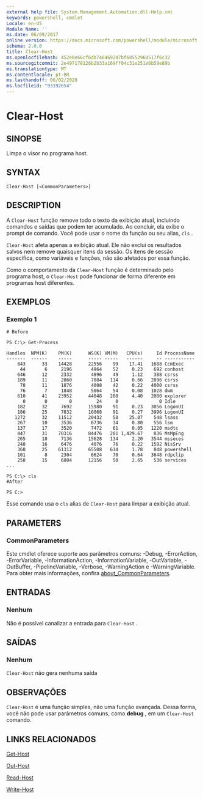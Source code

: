 ```yaml
---
external help file: System.Management.Automation.dll-Help.xml
keywords: powershell, cmdlet
Locale: en-US
Module Name: ''
ms.date: 06/09/2017
online version: https://docs.microsoft.com/powershell/module/microsoft.powershell.core/clear-host?view=powershell-7.1&WT.mc_id=ps-gethelp
schema: 2.0.0
title: Clear-Host
ms.openlocfilehash: 452e0e66cf6db746469247bf68552960517f6c32
ms.sourcegitcommit: 2e497178126b2b33a169ff04c31e251e0b59e89b
ms.translationtype: MT
ms.contentlocale: pt-BR
ms.lasthandoff: 06/02/2020
ms.locfileid: "93192654"
---
```

# Clear-Host

## SINOPSE

Limpa o visor no programa host.

## SYNTAX

```
Clear-Host [<CommonParameters>]
```

## DESCRIPTION

A `Clear-Host` função remove todo o texto da exibição atual, incluindo comandos e saídas que podem ter acumulado. Ao concluir, ela exibe o prompt de comando. Você pode usar o nome da função ou seu alias, `cls` .

`Clear-Host` afeta apenas a exibição atual. Ele não exclui os resultados salvos nem remove quaisquer itens da sessão. Os itens de sessão específica, como variáveis e funções, não são afetados por essa função.

Como o comportamento da `Clear-Host` função é determinado pelo programa host, o `Clear-Host` pode funcionar de forma diferente em programas host diferentes.

## EXEMPLOS

### Exemplo 1

```
# Before

PS C:\> Get-Process

Handles  NPM(K)    PM(K)      WS(K) VM(M)   CPU(s)     Id ProcessName
-------  ------    -----      ----- -----   ------     -- -----------
    843      33    14428      22556    99    17.41   1688 CcmExec
     44       6     2196       4964    52     0.23    692 conhost
    646      12     2332       4896    49     1.12    388 csrss
    189      11     2860       7084   114     0.66   2896 csrss
     78      11     1876       4008    42     0.22   4000 csrss
     76       7     1848       5064    54     0.08   1028 dwm
    610      41    23952      44048   208     4.40   2080 explorer
      0       0        0         24     0               0 Idle
    182      32     7692      15980    91     0.23   3056 LogonUI
    186      25     7832      16068    91     0.27   3996 LogonUI
   1272      32    11512      20432    58    25.07    548 lsass
    267      10     3536       6736    34     0.80    556 lsm
    137      17     3520       7472    61     0.05   1220 msdtc
    447      31    70316      84476   201 1,429.67    836 MsMpEng
    265      18     7136      15628   134     2.20   3544 msseces
    248      16     6476       4076    76     0.22   1592 NisSrv
    368      25    61312      65508   614     1.78    848 powershell
    101       8     2304       6624    70     0.64   3648 rdpclip
    258      15     6804      12156    50     2.65    536 services
...

PS C:\> cls
#After

PS C:>
```

Esse comando usa o `cls` alias de `Clear-Host` para limpar a exibição atual.

## PARAMETERS

### CommonParameters
Este cmdlet oferece suporte aos parâmetros comuns: -Debug, -ErrorAction, -ErrorVariable, -InformationAction, -InformationVariable, -OutVariable, -OutBuffer, -PipelineVariable, -Verbose, -WarningAction e -WarningVariable. Para obter mais informações, confira [about_CommonParameters](https://go.microsoft.com/fwlink/?LinkID=113216).

## ENTRADAS

### Nenhum

Não é possível canalizar a entrada para `Clear-Host` .

## SAÍDAS

### Nenhum

`Clear-Host` não gera nenhuma saída

## OBSERVAÇÕES

`Clear-Host` é uma função simples, não uma função avançada. Dessa forma, você não pode usar parâmetros comuns, como **debug** , em um `Clear-Host` comando.

## LINKS RELACIONADOS

[Get-Host](../Microsoft.PowerShell.Utility/Get-Host.md)

[Out-Host](Out-Host.md)

[Read-Host](../Microsoft.PowerShell.Utility/Read-Host.md)

[Write-Host](../Microsoft.PowerShell.Utility/Write-Host.md)

